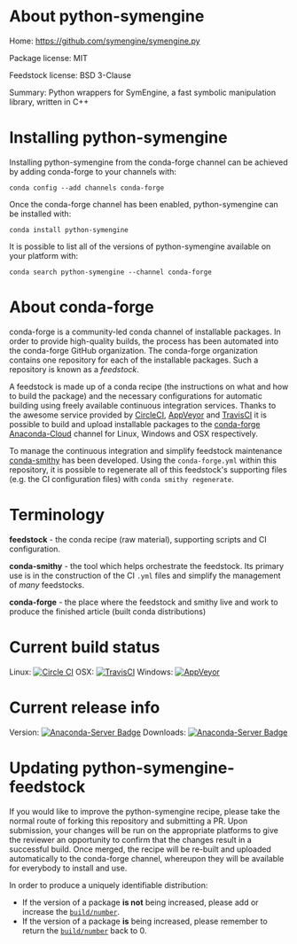 About python-symengine
======================

Home: https://github.com/symengine/symengine.py

Package license: MIT

Feedstock license: BSD 3-Clause

Summary: Python wrappers for SymEngine, a fast symbolic manipulation library, written in C++



Installing python-symengine
===========================

Installing python-symengine from the conda-forge channel can be achieved by adding conda-forge to your channels with:

```
conda config --add channels conda-forge
```

Once the conda-forge channel has been enabled, python-symengine can be installed with:

```
conda install python-symengine
```

It is possible to list all of the versions of python-symengine available on your platform with:

```
conda search python-symengine --channel conda-forge
```


About conda-forge
=================

conda-forge is a community-led conda channel of installable packages.
In order to provide high-quality builds, the process has been automated into the
conda-forge GitHub organization. The conda-forge organization contains one repository 
for each of the installable packages. Such a repository is known as a *feedstock*.

A feedstock is made up of a conda recipe (the instructions on what and how to build
the package) and the necessary configurations for automatic building using freely
available continuous integration services. Thanks to the awesome service provided by
[CircleCI](https://circleci.com/), [AppVeyor](http://www.appveyor.com/)
and [TravisCI](https://travis-ci.org/) it is possible to build and upload installable
packages to the [conda-forge](https://anaconda.org/conda-forge)
[Anaconda-Cloud](http://docs.anaconda.org/) channel for Linux, Windows and OSX respectively.

To manage the continuous integration and simplify feedstock maintenance
[conda-smithy](http://github.com/conda-forge/conda-smithy) has been developed.
Using the ``conda-forge.yml`` within this repository, it is possible to regenerate all of
this feedstock's supporting files (e.g. the CI configuration files) with ``conda smithy regenerate``.


Terminology
===========

**feedstock** - the conda recipe (raw material), supporting scripts and CI configuration.

**conda-smithy** - the tool which helps orchestrate the feedstock.
                   Its primary use is in the construction of the CI ``.yml`` files
                   and simplify the management of *many* feedstocks.

**conda-forge** - the place where the feedstock and smithy live and work to
                  produce the finished article (built conda distributions)

Current build status
====================

Linux: [![Circle CI](https://circleci.com/gh/conda-forge/python-symengine-feedstock.svg?style=svg)](https://circleci.com/gh/conda-forge/python-symengine-feedstock)
OSX: [![TravisCI](https://travis-ci.org/conda-forge/python-symengine-feedstock.svg?branch=master)](https://travis-ci.org/conda-forge/python-symengine-feedstock) 
Windows: [![AppVeyor](https://ci.appveyor.com/api/projects/status/github/conda-forge/python-symengine-feedstock?svg=True)](https://ci.appveyor.com/project/conda-forge/python-symengine-feedstock/branch/master)

Current release info
====================
Version: [![Anaconda-Server Badge](https://anaconda.org/conda-forge/python-symengine/badges/version.svg)](https://anaconda.org/conda-forge/python-symengine)
Downloads: [![Anaconda-Server Badge](https://anaconda.org/conda-forge/python-symengine/badges/downloads.svg)](https://anaconda.org/conda-forge/python-symengine)


Updating python-symengine-feedstock
===================================

If you would like to improve the python-symengine recipe, please take the normal
route of forking this repository and submitting a PR. Upon submission, your changes will
be run on the appropriate platforms to give the reviewer an opportunity to confirm that the
changes result in a successful build. Once merged, the recipe will be re-built and uploaded
automatically to the conda-forge channel, whereupon they will be available for everybody to
install and use.

In order to produce a uniquely identifiable distribution:
 * If the version of a package **is not** being increased, please add or increase
   the [``build/number``](http://conda.pydata.org/docs/building/meta-yaml.html#build-number-and-string). 
 * If the version of a package **is** being increased, please remember to return
   the [``build/number``](http://conda.pydata.org/docs/building/meta-yaml.html#build-number-and-string)
   back to 0.
